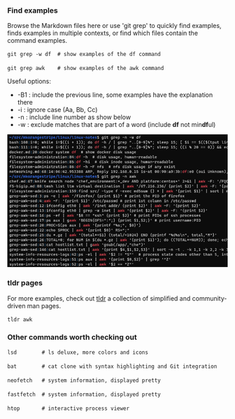 ### Find examples

Browse the Markdown files here or use 'git grep' to quickly find examples, finds examples in multiple contexts, or find which files contain the command examples.
```shell script
git grep -w df  # show examples of the df command

git grep awk    # show examples of the awk command
```

Useful options:
* -B1 : include the previous line, some examples have the explanation there  
* -i : ignore case (Aa, Bb, Cc)  
* -n : include line number as show below  
* -w : exclude matches that are part of a word (include **df** not min**df**ul)

![git_grep](../readme_images/git_grep.png)

### tldr pages
For more examples, check out [tldr](https://github.com/tldr-pages/tldr) a collection of simplified and community-driven man pages.

```shell script
tldr awk
```

### Other commands worth checking out
```shell script
lsd        # ls deluxe, more colors and icons

bat        # cat clone with syntax highlighting and Git integration

neofetch   # system information, displayed pretty

fastfetch  # system information, displayed pretty

htop       # interactive process viewer
```
